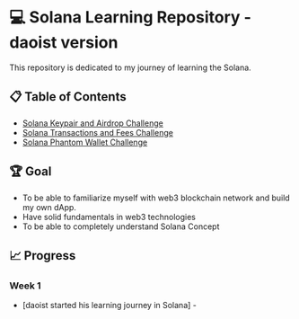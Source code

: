 # 💻 Solana Learning Repository - daoist version

This repository is dedicated to my journey of learning the Solana.

## 📋 Table of Contents
* [Solana Keypair and Airdrop Challenge](https://github.com/Jmbaldonado/module-2-metacrafters-solana-challenge)
* [Solana Transactions and Fees Challenge](https://github.com/Jmbaldonado/module-2-metacrafters-solana-challenge-2)
* [Solana Phantom Wallet Challenge](https://github.com/Jmbaldonado/module-2-metacrafters-solana-challenge-3)

## 🏆 Goal
* To be able to familiarize myself with web3 blockchain network and build my own dApp.
* Have solid fundamentals in web3 technologies
* To be able to completely understand Solana Concept

## 📈 Progress

### Week 1
* [daoist started his learning journey in Solana] -